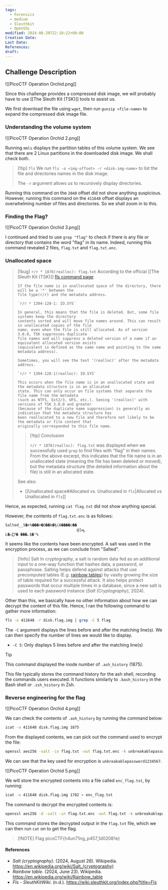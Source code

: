 ```yaml
---
tags:
  - Forensics
  - medium
  - Sleuthkit
  - OpenSSL
modified: 2024-08-29T22:10:22+08:00
Creation Date: 
Last Date: 
References: 
draft: 
---
```

## Challenge Description 
![[PicoCTF Operation Orchid.png]]

Since this challenge provides a compressed disk image, we will probably have to use [[The Sleuth Kit (TSK)]] tools to assist us. 

We first download the file using `wget`, then run `gunzip <file-name>` to expand the compressed disk image file.
### Understanding the volume system
![[PicoCTF Operation Orchid 2.png]]

Running `mmls` displays the partition tables of this volume system. We see that there are 2 Linux partitions in the downloaded disk image. We shall check both.

>[!tip] `fls` 
>We run `fls -o <img-offset> -r <disk-img-name>` to list the file and directories names in the disk image. 
>
>The `-r` argument allows us to recursively display directories.

Running this command on the `2048` offset did not show anything suspicious. However, running this command on the `411648` offset displays an overwhelming number of files and directories. So we shall zoom in to this. 

### Finding the Flag?
![[PicoCTF Operation Orchid 3.png]]

I continued and tried to use `grep "flag"` to check if there is any file or directory that contains the word "flag" in its name. Indeed, running this command revealed 2 files, `flag.txt` and `flag.txt.enc`.
### Unallocated space
>[!bug] `r/r * 1876(realloc): flag.txt`
>According to the official [[The Sleuth Kit (TSK)]] [fls command page](https://wiki.sleuthkit.org/index.php?title=Fls):
>```
>If the file name is in unallocated space of the directory, there will be a '*' between the 
>file type(r/r) and the metadata address.
>
>`r/r * 1304-128-1: IO.SYS`
>
>In general, this means that the file is deleted. But, some file systems keep the directory 
>contents sorted and will move file names around. This can result in unallocated copies of the file
>name, even when the file is still allocated. As of version 3.0.0, TSK suppresses duplicate 
>file names and will suppress a deleted version of a name if an equivalent allocated version exists
>(equivalent is defined as the same name and pointing to the same metadata address).
>
>Sometimes, you will see the text '(realloc)' after the metadata address.
>
>`r/r * 1304-128-1(realloc): IO.SYS`
>
>This occurs when the file name is in an unallocated state and the metadata structure is in an allocated 
>state. This can only occur on file systems that separate the file name from the metadata 
>(such as NTFS, Ext2/3, UFS, etc.). Seeing '(realloc)' with versions of TSK 3.0.0 and greater 
>(because of the duplicate name suppression) is generally an indication that the metadata structure has 
>been reallocated to a new file and therefore not likely to be the metadata or file content that
>originally corresponded to this file name.
>```
>>[!tip] Conclusion
>>
>>`r/r * 1876(realloc): flag.txt` was displayed when we successfully used `grep` to find files with "flag" in their names. From the above excerpt, this indicates that the file name is in an unallocated state (meaning the file has been deleted or moved), but the metadata structure (the detailed information about the file) is still in an allocated state.
>
>See also:
>- [[Unallocated space#Allocated vs. Unallocated in `fls`|Allocated vs Unallocated in `fls`]]

Hence, as expected, running `cat flag.txt` did not show anything special. 

However, the contents of `flag.txt.enc` is as follows:

```
Salted__S�+%���+�O��k�ђ(A����c��
                                @]ԣ
L�ޢȤ7� ���؎$�'%
```

 It seems like the contents have been encrypted. A salt was used in the encryption process, as we can conclude from  "Salted". 

>[!info] Salt
>In cryptography, a salt is random data fed as an additional input to a one-way function that hashes data, a password, or passphrase. Salting helps defend against attacks that use precomputed tables (E.g. [rainbow tables](https://en.wikipedia.org/wiki/Rainbow_table)) by vastly growing the size of table required for a successful attack. It also helps protect passwords that occur multiple times in a database, since a new salt is used to each password instance (_Salt (Cryptography)_, 2024). 

Other than this, we basically have no other information about how we can decrypt the content of this file. Hence, I ran the following command to gather more information:

```bash
fls -o 411648 -r disk.flag.img | grep -C 5 flag
```

The `-C` argument displays the lines before and after the matching line(s). We can then specify the number of lines we would like to display.
- `-C 5`: Only displays 5 lines before and after the matching line(s) 

>[!tip]
>This command displayed the inode number of `.ash_history` (1875). 
>
>This file typically stores the command history for the ash shell, recording the commands users executed. It functions similarly to `.bash_history` in the Bash shell or `.zsh_history` in Zsh.
### Reverse engineering for the flag
![[PicoCTF Operation Orchid 4.png]]

We can check the contents of `.ash_history` by running the command below:
```bash
icat -o 411648 disk.flag.img 1875
```
From the displayed contents, we can pick out the command used to encrypt the file:
```bash
openssl aes256 -salt -in flag.txt -out flag.txt.enc -k unbreakablepassword1234567
```
We can see that the key used for encryption is `unbreakablepassword1234567`. 

![[PicoCTF Operation Orchid 5.png]]

We will store the encrypted contents into a file called `enc_flag.txt`, by running:
```bash
icat -o 411648 disk.flag.img 1782 > enc_flag.txt
```
The command to decrypt the encrypted contents is:
```bash
openssl aes256 -d -salt -in flag.txt.enc -out flag.txt -k unbreakablepassword1234567
```
This command stores the decrypted output in the `flag.txt` file, which we can then run `cat` on to get the flag. 

> [!NOTE] Flag
>picoCTF{h4un71ng_p457_1d02081e}
#### References
- _Salt (cryptography)_. (2024, August 26). Wikipedia. https://en.wikipedia.org/wiki/Salt_(cryptography)
- _Rainbow table_. (2024, June 23). Wikipedia. https://en.wikipedia.org/wiki/Rainbow_table
- _Fls - SleuthKitWiki_. (n.d.). https://wiki.sleuthkit.org/index.php?title=Fls